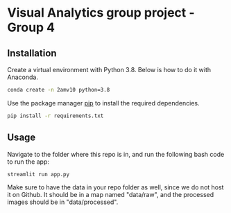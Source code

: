 # Visual Analytics group project - Group 4

## Installation

Create a virtual environment with Python 3.8. Below is how to do it with Anaconda.

```bash
conda create -n 2amv10 python=3.8
```

Use the package manager [pip](https://pip.pypa.io/en/stable/) to install the required dependencies.

```bash
pip install -r requirements.txt
```

## Usage
Navigate to the folder where this repo is in, and run the following bash code to run the app:

```bash
streamlit run app.py
```

Make sure to have the data in your repo folder as well, since we do not host it on Github. It should be in a map named
"data/raw", and the processed images should be in "data/processed".